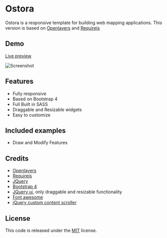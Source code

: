 
# Ostora
Ostora is a responsive template for building web mapping applications. This version is based on [Openlayers](http://openlayers.org/)
and [Requirejs](http://requirejs.org/)

## Demo
[Live preview](https://azouaoui-med.github.io/ostora-ol-reqjs/)

![Screenshot](https://user-images.githubusercontent.com/25878302/36443069-06fc4efe-1678-11e8-8354-e1bbd734ea4b.PNG)

## Features
*   Fully responsive
*   Based on Bootstrap 4
*   Full Built in SASS
*   Draggable and Resizable widgets
*   Easy to customize

## Included examples
*   Draw and Modify Features

## Credits
*   [Openlayers](http://openlayers.org/)
*   [Requirejs](http://requirejs.org/)
*   [JQuery](http://jquery.com/)
*   [Bootstrap 4](https://getbootstrap.com/)
*   [JQuery ui](http://jqueryui.com), only draggable and resizable functionality
*   [Font awesome](https://fontawesome.com/)
*   [jQuery custom content scroller](http://manos.malihu.gr/jquery-custom-content-scroller/)

## License
This code is released under the [MIT](https://github.com/azouaoui-med/ostora-jsapi4/blob/gh-pages/LICENSE) license.